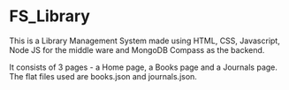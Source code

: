 # FS_Library
This is a Library Management System made using HTML, CSS, Javascript, Node JS for the middle ware and MongoDB Compass as the backend.

It consists of 3 pages - a Home page, a Books page and a Journals page.
The flat files used are books.json and journals.json.
